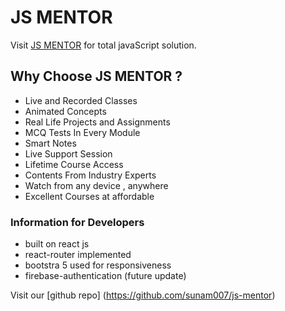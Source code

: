 # JS MENTOR

Visit [JS MENTOR](https:jsmentor.netlify.app) for total javaScript solution.

## Why Choose JS MENTOR ?

- Live and Recorded Classes
- Animated Concepts
- Real Life Projects and Assignments
- MCQ Tests In Every Module
- Smart Notes
- Live Support Session
- Lifetime Course Access
- Contents From Industry Experts
- Watch from any device , anywhere
- Excellent Courses at affordable

### Information for Developers

- built on react js
- react-router implemented
- bootstra 5 used for responsiveness
- firebase-authentication (future update)

Visit our [github repo] (https://github.com/sunam007/js-mentor)
